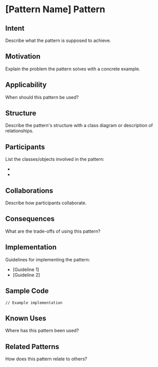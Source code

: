 # [Pattern Name] Pattern

## Intent
Describe what the pattern is supposed to achieve.

## Motivation
Explain the problem the pattern solves with a concrete example.

## Applicability
When should this pattern be used?

## Structure
Describe the pattern's structure with a class diagram or description of relationships.

## Participants
List the classes/objects involved in the pattern:
- [Participant 1]: [Role]
- [Participant 2]: [Role]

## Collaborations
Describe how participants collaborate.

## Consequences
What are the trade-offs of using this pattern?

## Implementation
Guidelines for implementing the pattern:
- [Guideline 1]
- [Guideline 2]

## Sample Code
```[language]
// Example implementation
```

## Known Uses
Where has this pattern been used?

## Related Patterns
How does this pattern relate to others?